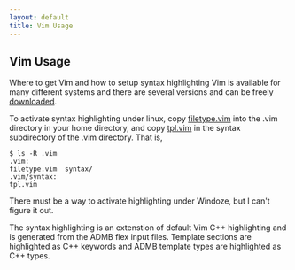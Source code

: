 ```yaml
---
layout: default
title: Vim Usage
---
```


Vim Usage
---------

Where to get Vim and how to setup syntax highlighting
Vim is available for many different systems and there are several versions and can be freely [downloaded](http://www.vim.org/download.php).

To activate syntax highlighting under linux, copy [filetype.vim](filetype.vim) into the .vim directory in your home directory, and copy [tpl.vim](tpl.vim) in the syntax subdirectory of the .vim directory. That is,

```
$ ls -R .vim
.vim:
filetype.vim  syntax/
.vim/syntax:
tpl.vim
```

There must be a way to activate highlighting under Windoze, but I can't figure it out.

The syntax highlighting is an extenstion of default Vim C++ highlighting and is generated from the ADMB flex input files. Template sections are highlighted as C++ keywords and ADMB template types are highlighted as C++ types.
